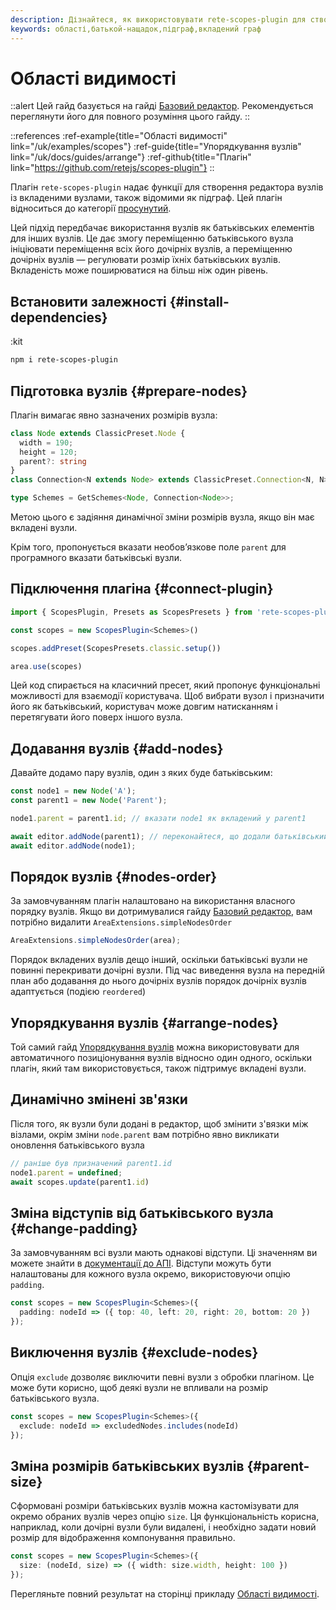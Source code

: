 ```yaml
---
description: Дізнайтеся, як використовувати rete-scopes-plugin для створення підграфа в редакторі вузлів. Він забезпечує зв’язки батько-нащадок між вузлами, дозволяючи групувати вузли у контенті батьківського вузла
keywords: області,батькой-нащадок,підграф,вкладений граф
---
```


# Області видимості

::alert
Цей гайд базується на гайді [Базовий редактор](/uk/docs/guides/basic). Рекомендується переглянути його для повного розуміння цього гайду.
::

::references
:ref-example{title="Області видимості" link="/uk/examples/scopes"}
:ref-guide{title="Упорядкування вузлів" link="/uk/docs/guides/arrange"}
:ref-github{title="Плагін" link="https://github.com/retejs/scopes-plugin"}
::

Плагін `rete-scopes-plugin` надає функції для створення редактора вузлів із вкладеними вузлами, також відомими як підграф. Цей плагін відноситься до категорії [просунутий](/uk/docs/licensing).

Цей підхід передбачає використання вузлів як батьківських елементів для інших вузлів. Це дає змогу переміщенню батьківського вузла ініціювати переміщення всіх його дочірніх вузлів, а переміщенню дочірніх вузлів — регулювати розмір їхніх батьківських вузлів. Вкладеність може поширюватися на більш ніж один рівень.

## Встановити залежності {#install-dependencies}

:kit

```bash
npm i rete-scopes-plugin
```

## Підготовка вузлів {#prepare-nodes}

Плагін вимагає явно зазначених розмірів вузла:

```ts
class Node extends ClassicPreset.Node {
  width = 190;
  height = 120;
  parent?: string
}
class Connection<N extends Node> extends ClassicPreset.Connection<N, N> {}

type Schemes = GetSchemes<Node, Connection<Node>>;
```

Метою цього є задіяння динамічної зміни розмірів вузла, якщо він має вкладені вузли.

Крім того, пропонується вказати необов’язкове поле `parent` для програмного вказати батьківські вузли.

## Підключення плагіна {#connect-plugin}

```ts
import { ScopesPlugin, Presets as ScopesPresets } from 'rete-scopes-plugin'

const scopes = new ScopesPlugin<Schemes>()

scopes.addPreset(ScopesPresets.classic.setup())

area.use(scopes)
```

Цей код спирається на класичний пресет, який пропонує функціональні можливості для взаємодії користувача. Щоб вибрати вузол і призначити його як батьківський, користувач може довгим натисканням і перетягувати його поверх іншого вузла.

## Додавання вузлів {#add-nodes}

Давайте додамо пару вузлів, один з яких буде батьківським:

```ts
const node1 = new Node('A');
const parent1 = new Node('Parent');

node1.parent = parent1.id; // вказати node1 як вкладений у parent1

await editor.addNode(parent1); // переконайтеся, що додали батьківський вузол перед додаванням його дочірнього вузла
await editor.addNode(node1);
```

## Порядок вузлів {#nodes-order}

За замовчуванням плагін налаштовано на використання власного порядку вузлів. Якщо ви дотримувалися гайду [Базовий редактор](/uk/docs/guides/basic), вам потрібно видалити `AreaExtensions.simpleNodesOrder`

```ts
AreaExtensions.simpleNodesOrder(area);
```

Порядок вкладених вузлів дещо інший, оскільки батьківські вузли не повинні перекривати дочірні вузли. Під час виведення вузла на передній план або додавання до нього дочірніх вузлів порядок дочірніх вузлів адаптується (подією `reordered`)

## Упорядкування вузлів {#arrange-nodes}

Той самий гайд [Упорядкування вузлів](/uk/docs/guides/arrange) можна використовувати для автоматичного позиціонування вузлів відносно один одного, оскільки плагін, який там використовується, також підтримує вкладені вузли.

## Динамічно змінені зв'язки

Після того, як вузли були додані в редактор, щоб змінити з'вязки між візлами, окрім зміни `node.parent` вам потрібно явно викликати оновлення батьківського вузла

```ts
// раніше був призначений parent1.id
node1.parent = undefined;
await scopes.update(parent1.id)
```

## Зміна відступів від батьківського вузла {#change-padding}

За замовчуванням всі вузли мають однакові відступи. Ці значенням ви можете знайти в [документації до АПІ](/docs/api/rete-scopes-plugin#props). Відступи можуть бути налаштованы для кожного вузла окремо, використовуючи опцію `padding`.

```ts
const scopes = new ScopesPlugin<Schemes>({
  padding: nodeId => ({ top: 40, left: 20, right: 20, bottom: 20 })
});
```
## Виключення вузлів {#exclude-nodes}

Опція `exclude` дозволяє виключити певні вузли з обробки плагіном. Це може бути корисно, щоб деякі вузли не впливали на розмір батьківського вузла.

```ts
const scopes = new ScopesPlugin<Schemes>({
  exclude: nodeId => excludedNodes.includes(nodeId)
});
```

## Зміна розмірів батьківських вузлів {#parent-size}

Сформовані розміри батьківських вузлів можна кастомізувати для окремо обраних вузлів через опцію `size`. Ця функціональність корисна, наприклад, коли дочірні вузли були видалені, і необхідно задати новий розмір для відображення компонування правильно.

```ts
const scopes = new ScopesPlugin<Schemes>({
  size: (nodeId, size) => ({ width: size.width, height: 100 })
});
```

Перегляньте повний результат на сторінці прикладу [Області видимості](/uk/examples/scopes).
